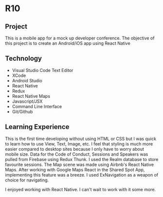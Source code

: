 R10
======

## Project
This is a mobile app for a mock up developer conference. The objective of this project is to create an Android/iOS app using React Native

## Technology
* Visual Studio Code Text Editor
* XCode
* Android Studio
* React Native
* Redux
* React Native Maps
* Javascript/JSX
* Command Line Interface
* Git/Github

## Learning Experience
This is the first time developing without using HTML or CSS but I was quick to learn how to use View, Text, Image, etc. I feel that styling is much more easier compared to desktop sites because I only have to worry about mobile size. Data for the Code of Conduct, Sessions and Speakers was pulled from Firebase using Redux Thunk. I used the Realm database to store favourite sessions. The Map scene was made using Airbnb's React Native Maps. After working with Google Maps React in the Shared Spot App, implementing this feature was a breeze. I used ExNavigation as a weapon of choice for navigating.

I enjoyed working with React Native. I can't wait to work with it some more.

